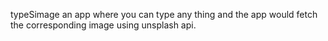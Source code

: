 typeSimage
an app where you can type any thing and the app would fetch the corresponding image using unsplash api.

